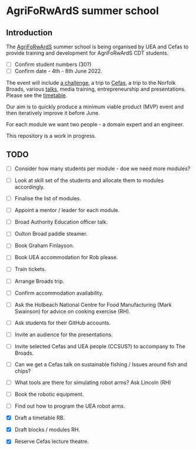 # AgriFoRwArdS summer school

## Introduction

The
[AgriFoRwArdS](https://www.uea.ac.uk/research/research-with-us/postgraduate-research/latest-phds-and-research-studentships/partnerships-in-doctoral-training/agriforwards)
summer school is being organised by UEA and Cefas to provide training
and development for AgriFoRwArdS CDT students.

- [ ] Confirm student numbers (30?)
- [ ] Confirm date - 4th - 8th June 2022.

The event will include [a challenge](challenge.md), a trip to
[Cefas](cefas.md), a trip to the Norfolk Broads, various
[talks](talks.md), media training, entrepreneurship and
presentations. Please see the [timetable](timetable.md).

Our aim is to quickly produce a minimum viable product (MVP) event and
then iteratively improve it before June.

For each module we want two people - a domain expert and an engineer.

This repository is a work in progress.

## TODO

- [ ] Consider how many students per module - doe we need more modules?
- [ ] Look at skill set of the students and allocate them to modules accordingly.
- [ ] Finalise the list of modules.
- [ ] Appoint a mentor / leader for each module.
- [ ] Broad Authority Education officer talk.
- [ ] Oulton Broad paddle steamer.
- [ ] Book Graham Finlayson.
- [ ] Book UEA accommodation for Rob please.
- [ ] Train tickets.
- [ ] Arrange Broads trip.
- [ ] Confirm accommodation availability.
- [ ] Ask the Holbeach National Centre for Food Manufacturing (Mark Swainson) for advice on cooking exercise (RH).
- [ ] Ask students for their GitHub accounts.
- [ ] Invite an audience for the presentations.
- [ ] Invite selected Cefas and UEA people (CCSUS?) to accompany to The Broads.
- [ ] Can we get a Cefas talk on sustainable fishing /  Issues around fish and chips?
- [ ] What tools are there for simulating robot arms? Ask Lincoln (RH)
- [ ] Book the robotic equipment.
- [ ] Find out how to program the UEA robot arms.


- [x] Draft a timetable RB.
- [x] Draft blocks / modules RH.
- [x] Reserve Cefas lecture theatre.
